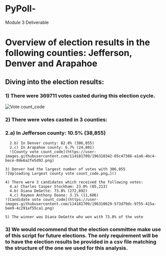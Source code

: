 # PyPoll-
Module 3 Deliverable

# Overview of election results in the following counties: Jefferson, Denver and Arapahoe

## Diving into the election results:

### 1) There were 369711 votes casted during this election cycle.
![Vote count_code](https://user-images.githubusercontent.com/114181709/196309932-85d22a7f-f262-4f9c-bea0-91d8d98368f1.png)

### 2) There were votes casted in 3 counties:
###   2.a) In Jefferson county: 10.5% (38,855)
      2.b) In Denver county: 82.8% (306,055)
      2.c) In Arapahoe county: 6.7% (24,801)
      ![County vote count_code](https://user-images.githubusercontent.com/114181709/196310342-05c47386-a1a6-4bc4-bece-0de6a2fe5d92.png)

    3) Denver had the largest number of votes with 306,055 
    ![Uploading Largest county vote count_code.png…]()
    
    4) There were 3 candidates which received the following votes:
      4.a) Charles Casper Stockham: 23.0% (85,213)
      4.b) Diana DeGette: 73.8% (272,892)
      4.c) Raymon Anthony Doane: 3.1% (11,606)
    ![Candidate vote count_code](https://user-images.githubusercontent.com/114181709/196310629-573d79dc-9755-415a-bee9-4c291af55ca1.png)

    5) The winner was Diana DeGette who won with 73.8% of the vote

### 3) We would recommend that the election committee make use of this script for future elections. The only requirement will be to have the election results be provided in a csv file matching the structure of the one we used for this analysis.
